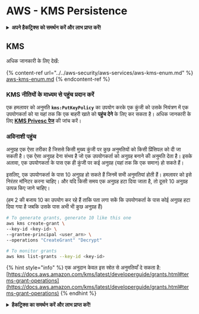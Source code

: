# AWS - KMS Persistence

<details>

<summary><strong>अपने हैकट्रिक्स को समर्थन करें और लाभ प्राप्त करें!</strong></summary>

* यदि आप अपनी कंपनी को **हैकट्रिक्स में विज्ञापित करना चाहते हैं** या यदि आप **PEASS के नवीनतम संस्करण देखना चाहते हैं या HackTricks को पीडीएफ में डाउनलोड करना चाहते हैं** तो [**सदस्यता योजनाएं**](https://github.com/sponsors/carlospolop) देखें!
* [**आधिकारिक PEASS और HackTricks स्वैग**](https://peass.creator-spring.com) प्राप्त करें
* [**The PEASS Family**](https://opensea.io/collection/the-peass-family) का खोज करें, हमारा विशेष [**NFTs**](https://opensea.io/collection/the-peass-family) संग्रह
* **💬 [**Discord समूह**](https://discord.gg/hRep4RUj7f) या [**टेलीग्राम समूह**](https://t.me/peass) में शामिल हों या मुझे **ट्विटर** 🐦 [**@carlospolopm**](https://twitter.com/carlospolopm)** का** **अनुसरण** करें।**
* **हैकिंग ट्रिक्स साझा करें,** [**HackTricks**](https://github.com/carlospolop/hacktricks) **और** [**HackTricks Cloud**](https://github.com/carlospolop/hacktricks-cloud) **github repos में PR जमा करके।**

</details>

## KMS

अधिक जानकारी के लिए देखें:

{% content-ref url="../../aws-security/aws-services/aws-kms-enum.md" %}
[aws-kms-enum.md](../../aws-security/aws-services/aws-kms-enum.md)
{% endcontent-ref %}

### KMS नीतियों के माध्यम से पहुंच प्रदान करें

एक हमलावर को अनुमति **`kms:PutKeyPolicy`** का उपयोग करके एक कुंजी को उसके नियंत्रण में एक उपयोगकर्ता को या यहां तक कि एक बाहरी खाते को **पहुंच देने** के लिए कर सकता है। अधिक जानकारी के लिए [**KMS Privesc पेज**](../../aws-security/aws-privilege-escalation/aws-kms-privesc.md) की जांच करें।

### अविनाशी पहुंच

अनुग्रह एक ऐसा तरीका है जिससे किसी मुख्य कुंजी पर कुछ अनुमतियों को किसी प्रिंसिपल को दी जा सकती है। एक ऐसा अनुग्रह देना संभव है जो एक उपयोगकर्ता को अनुग्रह बनाने की अनुमति देता है। इसके अलावा, एक उपयोगकर्ता के पास एक ही कुंजी पर कई अनुग्रह (यहां तक कि एक समान) हो सकते हैं।

इसलिए, एक उपयोगकर्ता के पास 10 अनुग्रह हो सकते हैं जिनमें सभी अनुमतियां होती हैं। हमलावर को इसे निरंतर मॉनिटर करना चाहिए। और यदि किसी समय एक अनुग्रह हटा दिया जाता है, तो दूसरे 10 अनुग्रह उत्पन्न किए जाने चाहिए।

(हम 2 की बजाय 10 का उपयोग कर रहे हैं ताकि पता लगा सकें कि उपयोगकर्ता के पास कोई अनुग्रह हटा दिया गया है जबकि उसके पास अभी भी कुछ अनुग्रह हैं)
```bash
# To generate grants, generate 10 like this one
aws kms create-grant \
--key-id <key-id> \
--grantee-principal <user_arn> \
--operations "CreateGrant" "Decrypt"

# To monitor grants
aws kms list-grants --key-id <key-id>
```
{% hint style="info" %}
एक अनुदान केवल इस स्रोत से अनुमतियाँ दे सकता है: [https://docs.aws.amazon.com/kms/latest/developerguide/grants.html#terms-grant-operations](https://docs.aws.amazon.com/kms/latest/developerguide/grants.html#terms-grant-operations)
{% endhint %}

<details>

<summary><strong>हैकट्रिक्स का समर्थन करें और लाभ प्राप्त करें!</strong></summary>

* यदि आप अपनी कंपनी को **हैकट्रिक्स में विज्ञापित करना चाहते हैं** या यदि आप **PEASS के नवीनतम संस्करण देखना चाहते हैं या HackTricks को पीडीएफ़ में डाउनलोड करना चाहते हैं** तो [**सदस्यता योजनाएं**](https://github.com/sponsors/carlospolop) देखें!
* [**आधिकारिक PEASS और HackTricks स्वैग**](https://peass.creator-spring.com) प्राप्त करें
* [**The PEASS Family**](https://opensea.io/collection/the-peass-family) का खोज करें, हमारा विशेष [**NFTs**](https://opensea.io/collection/the-peass-family) संग्रह
* **💬 [**Discord समूह**](https://discord.gg/hRep4RUj7f) या [**टेलीग्राम समूह**](https://t.me/peass) में शामिल हों या मुझे **ट्विटर** 🐦 [**@carlospolopm**](https://twitter.com/carlospolopm)** का** **अनुसरण** करें।**
* **अपने हैकिंग ट्रिक्स साझा करें,** [**HackTricks**](https://github.com/carlospolop/hacktricks) और [**HackTricks Cloud**](https://github.com/carlospolop/hacktricks-cloud) github repos में पीआर जमा करके।

</details>
